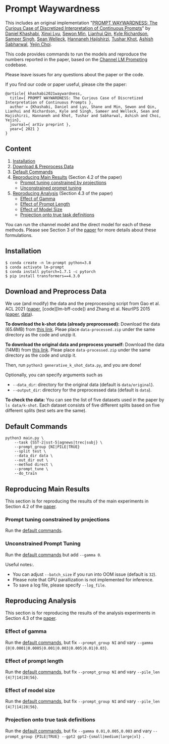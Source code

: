 # Prompt Waywardness

This includes an original implementation "[PROMPT WAYWARDNESS: The Curious Case of Discretized Interpretation of Continuous Prompts][paper]" by [Daniel Khashabi][danielk], [Xinxi Lyu][xinxil], [Sewon Min][sewonm], [Lianhui Qin][lianhuiq], [Kyle Richardson][kyler], [Sameer Singh][sameers], [Sean Welleck][seanw], [Hannaneh Hajishirzi][hannanehh], [Tushar Khot][tushark], [Ashish Sabharwal][ashishs], [Yejin Choi][yejinc].

This code provides commands to run the models and reproduce the numbers reported in the paper, based on the [Channel LM Prompting][channel-lm-code] codebase.

Please leave issues for any questions about the paper or the code.

If you find our code or paper useful, please cite the paper:
```
@article{ khashabi2021waywardness,
  title={ PROMPT WAYWARDNESS: The Curious Case of Discretized Interpretation of Continuous Prompts },
  author = {Khashabi, Daniel and Lyu, Shane and Min, Sewon and Qin, Lianhui and Richardson, Kyle and Singh, Sameer and Welleck, Sean and Hajishirzi, Hannaneh and Khot, Tushar and Sabharwal, Ashish and Choi, Yejin},
  journal={ arXiv preprint },
  year={ 2021 }
}
```

## Content

1. [Installation](#installation)
2. [Download & Preprocess Data](#download-and-preprocess-data)
3. [Default Commands](#default-commands)
4. [Reproducing Main Results](#reproducing-main-results) (Section 4.2 of the paper)
    * [Prompt tuning constrained by projections](#prompt-tuning-constrained-by-projections)
    * [Unconstrained prompt tuning](#unconstrained-prompt-tuning)
5. [Reproducing Analysis](#reproducing-analysis) (Section 4.3 of the paper)
    * [Effect of Gamma](#effect-of-gamma)
    * [Effect of Prompt Length](#effect-of-prompt-length)
    * [Effect of Model Size](#effect-of-model-size)
    * [Projection onto true task definitions](#projection-onto-true-task-definitions)

You can run the channel model and the direct model for each of these methods. Please see Section 3 of the [paper][paper] for more details about these formulations.

## Installation

```
$ conda create -n lm-prompt python=3.8
$ conda activate lm-prompt
$ conda install pytorch=1.7.1 -c pytorch
$ pip install transformers==4.3.0
```

## Download and Preprocess Data

We use (and modify) the data and the preprocessing script from Gao et al. ACL 2021 ([paper][lm-bff-paper], [code][lm-bff-code]) and Zhang et al. NeurIPS 2015 ([paper][zhang-paper], [data][zhang-data]).

**To download the k-shot data (already preprocessed):**
Download the data (65.6MB) from [this link](https://drive.google.com/file/d/1a2Y2SdwfTvX_obsY5AiLrS-mQGcbZrfo/view?usp=sharing). Pleae place `data-processed.zip` under the same directory as the code and unzip it.

**To download the original data and preprocess yourself:**
Download the data (14MB) from [this link](https://drive.google.com/file/d/1y_BV9qAiRz72JrRO1jlK6IQhvuG1k_YG/view?usp=sharing). Pleae place `data-processed.zip` under the same directory as the code and unzip it.

Then, run `python3 generative_k_shot_data.py`, and you are done!

Optionally, you can specify arguments such as
* `--data_dir`: directory for the original data (default is `data/original`).
* `--output_dir`: directory for the preprocessed data (default is `data`).

**To check the data:**
You can see the list of five datasets used in the paper by `ls data/k-shot`. Each dataset consists of five different splits based on five different splits (test sets are the same).


## Default Commands
```
python3 main.py \ 
    --task {SST-2|sst-5|agnews|trec|subj} \
    --prompt_group {NI|PILE|TRUE} 
    --split test \
    --data_dir data \
    --out_dir out \
    --method direct \
    --prompt_tune \
    --do_train    
```

## Reproducing Main Results

This section is for reproducing the results of the main experiments in Section 4.2 of the [paper][paper].

### Prompt tuning constrained by projections

Run the [default commands](#default-commands).

### Unconstrained Prompt Tuning

Run the [default commands](#default-commands) but add `--gamma 0`.

Useful notes:.
* You can adjust `--batch_size` if you run into OOM issue (default is `32`).
* Please note that GPU parallization is not implemented for inference.
* To save a log file, please specify `--log_file`.

## Reproducing Analysis

This section is for reproducing the results of the analysis experiments in Section 4.3 of the [paper][paper].

### Effect of gamma

Run the [default commands](#default-commands), but fix `--prompt_group NI` and vary `--gamma {0|0.0001|0.0005|0.001|0.003|0.005|0.01|0.03}`.

### Effect of prompt length

Run the [default commands](#default-commands), but fix `--prompt_group NI` and vary `--pile_len {4|7|14|28|56}`.

### Effect of model size

Run the [default commands](#default-commands), but fix `--prompt_group NI` and vary `--pile_len {4|7|14|28|56}`.

### Projection onto true task definitions

Run the [default commands](#default-commands), but fix `--gamma 0.01,0.005,0.003` and vary `--prompt_group {PILE|TRUE} --gpt2 gpt2-{small|medium|large|xl} `.


[paper]: https://arxiv.org/abs/2112.08348

[danielk]: https://danielkhashabi.com/
[xinxil]: https://alrope123.github.io/
[sewonm]: https://shmsw25.github.io/
[lianhuiq]: https://sites.google.com/view/lianhuiqin/home
[kyler]: https://www.nlp-kyle.com/
[sameers]: https://sameersingh.org/
[seanw]: https://cs.nyu.edu/~welleck/
[hannanehh]: https://homes.cs.washington.edu/~hannaneh/
[tushark]: https://allenai.org/team/tushark
[ashishs]: https://allenai.org/team/ashishs
[yejinc]: https://homes.cs.washington.edu/~yejin/

[channel-lm-code]: https://github.com/princeton-nlp/LM-BFF/blob/main/tools/generate_k_shot_data.py
[lm-bff-paper]: https://arxiv.org/abs/2012.15723
[zhang-paper]: https://arxiv.org/abs/1509.01626
[zhang-data]: http://goo.gl/JyCnZq




